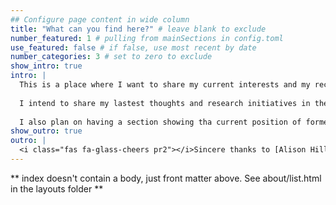 ```yaml
---
## Configure page content in wide column
title: "What can you find here?" # leave blank to exclude
number_featured: 1 # pulling from mainSections in config.toml
use_featured: false # if false, use most recent by date
number_categories: 3 # set to zero to exclude
show_intro: true
intro: |
  This is a place where I want to share my current interests and my recent work on water related issues. I have already a wordpress site and blog but I am planning to start something new at this place, where I have more control over everything. 
  
  I intend to share my lastest thoughts and research initiatives in the blog section, but I also want a place where I can store my talks and selected publications, and display my current and former students' work, so perspective students can have an idea of how my research interests have been changing over time. 
  
  I also plan on having a section showing tha current position of former students.I believe this can be helpful for perspective students.
show_outro: true
outro: |
  <i class="fas fa-glass-cheers pr2"></i>Sincere thanks to [Alison Hill](https://www.apreshill.com/) for providing the template used in this website!
---
```


** index doesn't contain a body, just front matter above.
See about/list.html in the layouts folder **